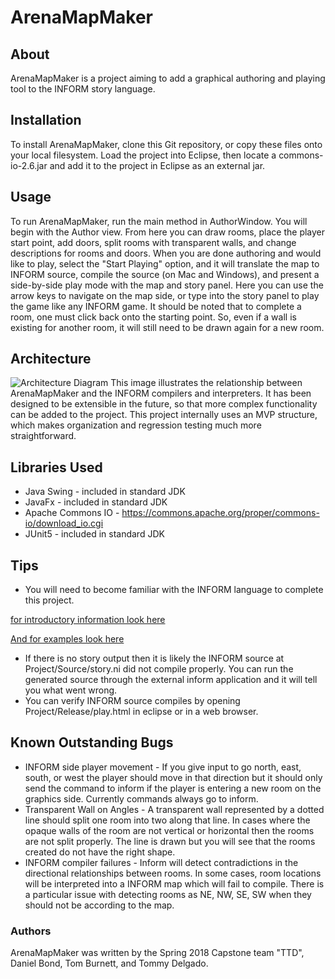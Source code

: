 # ArenaMapMaker
## About
ArenaMapMaker is a project aiming to add a graphical authoring and playing tool to the INFORM story language. 

## Installation
To install ArenaMapMaker, clone this Git repository, or copy these files onto your local filesystem. Load the project into Eclipse, then locate a commons-io-2.6.jar and add it to the project in Eclipse as an external jar.

## Usage
To run ArenaMapMaker, run the main method in AuthorWindow. You will begin with the Author view. From here you can draw rooms, place the player start point, add doors, split rooms with transparent walls, and change descriptions for rooms and doors. When you are done authoring and would like to play, select the "Start Playing" option, and it will translate the map to INFORM source, compile the source (on Mac and Windows), and present a side-by-side play mode with the map and story panel. Here you can use the arrow keys to navigate on the map side, or type into the story panel to play the game like any INFORM game.
It should be noted that to complete a room, one must click back onto the starting point. So, even if a wall is existing for another room, it will still need to be drawn again for a new room.

## Architecture

![Architecture Diagram](architecture.jpg "Architecture Diagram")
This image illustrates the relationship between ArenaMapMaker and the INFORM compilers and interpreters. It has been designed to be extensible in the future, so that more complex functionality can be added to the project. This project internally uses an MVP structure, which makes organization and regression testing much more straightforward.


## Libraries Used
* Java Swing - included in standard JDK
* JavaFx - included in standard JDK
* Apache Commons IO - https://commons.apache.org/proper/commons-io/download_io.cgi
* JUnit5 - included in standard JDK

## Tips
* You will need to become familiar with the INFORM language to complete this project.

[for introductory information look here](http://inform7.com/)

[And for examples look here](http://web.cse.ohio-state.edu/~cline.4/INFORM/) 
* If there is no story output then it is likely the INFORM source at Project/Source/story.ni did not compile properly. You can run the generated source through the external inform application and it will tell you what went wrong.
* You can verify INFORM source compiles by opening Project/Release/play.html in eclipse or in a web browser. 

## Known Outstanding Bugs
* INFORM side player movement - If you give input to go north, east, south, or west the player should move in that direction but it should only send the command to inform if the player is entering a new room on the graphics side. Currently commands always go to inform.
* Transparent Wall on Angles - A transparent wall represented by a dotted line should split one room into two along that line. In cases where the opaque walls of the room are not vertical or horizontal then the rooms are not split properly. The line is drawn but you will see that the rooms created do not have the right shape. 
* INFORM compiler failures - Inform will detect contradictions in the directional relationships between rooms. In some cases, room locations will be interpreted into a INFORM map which will fail to compile. There is a particular issue with detecting rooms as NE, NW, SE, SW when they should not be according to the map.

### Authors
ArenaMapMaker was written by the Spring 2018 Capstone team "TTD", Daniel Bond, Tom Burnett, and Tommy Delgado.

